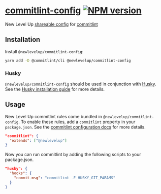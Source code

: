 # [commitlint-config](https://github.com/newlevelup/config/tree/develop/packages/commitlint-config) [![NPM version](https://img.shields.io/npm/v/@newlevelup/commitlint-config.svg)](https://www.npmjs.com/package/@newlevelup/commitlint-config)

New Level Up [shareable config](https://commitlint.js.org/#/concepts-shareable-config) for [commitlint](https://commitlint.js.org/)

## Installation

Install `@newlevelup/commitlint-config`:

```sh
yarn add -D @commitlint/cli @newlevelup/commitlint-config
```

### Husky

`@newlevelup/commitlint-config` should be used in conjunction with [Husky](https://github.com/typicode/husky). See the [Husky installation guide](https://github.com/typicode/husky#install) for more details.

## Usage

New Level Up commitlint rules come bundled in `@newlevelup/commitlint-config`. To enable these rules, add a `commitlint` property in your `package.json`. See the [commitlint configuration docs](https://commitlint.js.org/#/reference-configuration) for more details.

```json
"commitlint": {
  "extends": ["@newlevelup"]
}
```

Now you can run commitlint by adding the following scripts to your package.json.

```json
"husky": {
  "hooks": {
    "commit-msg": "commitlint -E HUSKY_GIT_PARAMS"
  }
}
```

